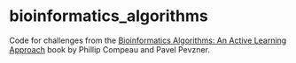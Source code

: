 # bioinformatics_algorithms

Code for challenges from the [Bioinformatics Algorithms: An Active Learning Approach](https://www.bioinformaticsalgorithms.org/) book by Phillip Compeau and Pavel Pevzner.
